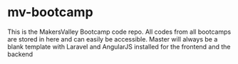 # mv-bootcamp
This is the MakersValley Bootcamp  code repo. All codes from all bootcamps are stored in here and can easily be accessible. Master will always be a blank template with Laravel and AngularJS installed for the frontend and the backend
